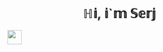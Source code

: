 <h1 align="center">ℍ𝕚, 𝕚`𝕞 𝕊𝕖𝕣𝕛</h1>
<img height="32" width="32" src="https://cdn.jsdelivr.net/npm/simple-icons@v8/icons/postman.svg" />
